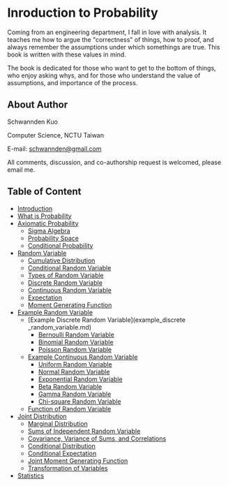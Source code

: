 Inroduction to Probability
=======

Coming from an engineering department, I fall in love with analysis. It teaches me how to argue the "correctness" of things, how to proof, and always remember the assumptions under which somethings are true. This book is written with these values in mind.

The book is dedicated for those who want to get to the bottom of things, who enjoy asking whys, and for those who understand the value of assumptions, and importance of the process. 

## About Author
Schwannden Kuo

Computer Science, NCTU Taiwan

E-mail: schwannden@gmail.com

All comments, discussion, and co-authorship request is welcomed, please email me.


## Table of Content

* [Introduction](README.md)
* [What is Probability](chapter1.md)
* [Axiomatic Probability](chapter2.md)
   * [Sigma Algebra](sigma_algebra.md)
   * [Probability Space](probability_space.md)
   * [Conditional Probability](conditional_probability.md)
* [Random Variable](chapter3.md)
   * [Cumulative Distribution](cumulative_distribution.md)
   * [Conditional Random Variable](conditional_random_variable.md)
   * [Types of Random Variable](types_of_random_variable.md)
   * [Discrete Random Variable](discrete_random_variable.md)
   * [Continuous Random Variable](continuous_random_variable.md)
   * [Expectation](expection.md)
   * [Moment Generating Function](moment_generating_function.md)
* [Example Random Variable](chapter4.md)
   * [Example Discrete Random Variable](example_discrete _random_variable.md)
       * [Bernoulli Random Variable](bernoulli_random_variable.md)
       * [Binomial Random Variable](binomial_random_variable.md)
       * [Poisson Random Variable](poisson_random_variable.md)
   * [Example Continuous Random Variable](example_continuous_random_variable.md)
       * [Uniform Random Variable](uniform_random_variable.md)
       * [Normal Random Variable](normal_random_variable.md)
       * [Exponential Random Variable](exponential_random_variable.md)
       * [Beta Random Variable](beta_random_variable.md)
       * [Gamma Random Variable](gamma_random_variable.md)
       * [Chi-square Random Variable](chisquare_random_variable.md)
   * [Function of Random Variable](function_of_random_variable.md)
* [Joint Distribution](chapter5.md)
   * [Marginal Distribution](marginel_distribution.md)
   * [Sums of Independent Random Variable](sums_of_independent_random_variable.md)
   * [Covariance, Variance of Sums, and Correlations](covariance.md)
   * [Conditional Distribution](conditional_distribution.md)
   * [Conditional Expectation](conditional_expectation.md)
   * [Joint Moment Generating Function](joint_moment_generating_function.md)
   * [Transformation of Variables](transformation_of_variables.md)
* [Statistics](chapter6.md)

